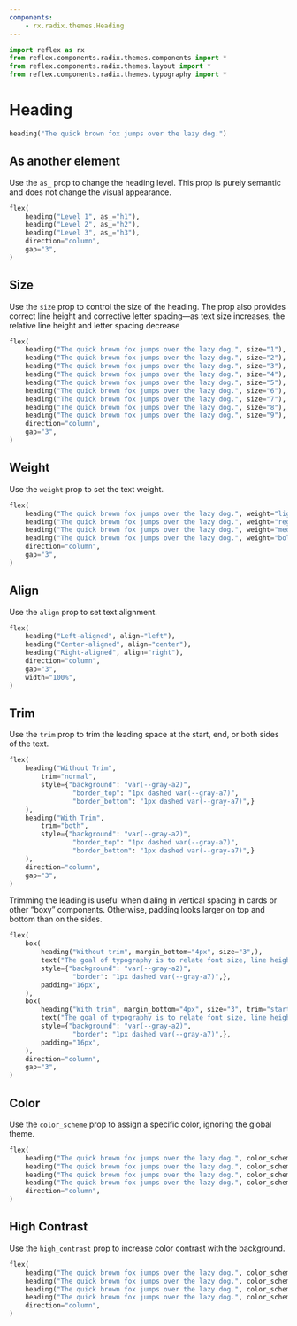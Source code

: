 ```yaml
---
components:
    - rx.radix.themes.Heading
---
```


```python exec
import reflex as rx
from reflex.components.radix.themes.components import *
from reflex.components.radix.themes.layout import *
from reflex.components.radix.themes.typography import *
```

# Heading

```python demo
heading("The quick brown fox jumps over the lazy dog.")
```

## As another element

Use the `as_` prop to change the heading level. This prop is purely semantic and does not change the visual appearance.

```python demo
flex(
    heading("Level 1", as_="h1"),
    heading("Level 2", as_="h2"),
    heading("Level 3", as_="h3"),
    direction="column",
    gap="3",
)             
```

## Size

Use the `size` prop to control the size of the heading. The prop also provides correct line height and corrective letter spacing—as text size increases, the relative line height and letter spacing decrease


```python demo
flex(
    heading("The quick brown fox jumps over the lazy dog.", size="1"),
    heading("The quick brown fox jumps over the lazy dog.", size="2"),
    heading("The quick brown fox jumps over the lazy dog.", size="3"),
    heading("The quick brown fox jumps over the lazy dog.", size="4"),
    heading("The quick brown fox jumps over the lazy dog.", size="5"),
    heading("The quick brown fox jumps over the lazy dog.", size="6"),
    heading("The quick brown fox jumps over the lazy dog.", size="7"),
    heading("The quick brown fox jumps over the lazy dog.", size="8"),
    heading("The quick brown fox jumps over the lazy dog.", size="9"),
    direction="column",
    gap="3",
)
```



## Weight

Use the `weight` prop to set the text weight.

```python demo
flex(
    heading("The quick brown fox jumps over the lazy dog.", weight="light"),
    heading("The quick brown fox jumps over the lazy dog.", weight="regular"),
    heading("The quick brown fox jumps over the lazy dog.", weight="medium"),
    heading("The quick brown fox jumps over the lazy dog.", weight="bold"),
    direction="column",
    gap="3",
)
```


## Align

Use the `align` prop to set text alignment.


```python demo
flex(
    heading("Left-aligned", align="left"),
    heading("Center-aligned", align="center"),
    heading("Right-aligned", align="right"),
    direction="column",
    gap="3",
    width="100%",
)
```


## Trim

Use the `trim` prop to trim the leading space at the start, end, or both sides of the text.


```python demo
flex(
    heading("Without Trim",
        trim="normal",
        style={"background": "var(--gray-a2)",
                "border_top": "1px dashed var(--gray-a7)",
                "border_bottom": "1px dashed var(--gray-a7)",}
    ),
    heading("With Trim",
        trim="both",
        style={"background": "var(--gray-a2)",
                "border_top": "1px dashed var(--gray-a7)",
                "border_bottom": "1px dashed var(--gray-a7)",}
    ),
    direction="column",
    gap="3",
)
```


Trimming the leading is useful when dialing in vertical spacing in cards or other “boxy” components. Otherwise, padding looks larger on top and bottom than on the sides.


```python demo
flex(
    box(
        heading("Without trim", margin_bottom="4px", size="3",),
        text("The goal of typography is to relate font size, line height, and line width in a proportional way that maximizes beauty and makes reading easier and more pleasant."),
        style={"background": "var(--gray-a2)", 
                "border": "1px dashed var(--gray-a7)",},
        padding="16px",
    ),
    box(
        heading("With trim", margin_bottom="4px", size="3", trim="start"),
        text("The goal of typography is to relate font size, line height, and line width in a proportional way that maximizes beauty and makes reading easier and more pleasant."),
        style={"background": "var(--gray-a2)", 
                "border": "1px dashed var(--gray-a7)",},
        padding="16px",
    ),
    direction="column",
    gap="3",
)
```

## Color

Use the `color_scheme` prop to assign a specific color, ignoring the global theme.


```python demo
flex(
    heading("The quick brown fox jumps over the lazy dog.", color_scheme="indigo"),
    heading("The quick brown fox jumps over the lazy dog.", color_scheme="cyan"),
    heading("The quick brown fox jumps over the lazy dog.", color_scheme="crimson"),
    heading("The quick brown fox jumps over the lazy dog.", color_scheme="orange"),
    direction="column",
)
```

## High Contrast

Use the `high_contrast` prop to increase color contrast with the background.


```python demo
flex(
    heading("The quick brown fox jumps over the lazy dog.", color_scheme="indigo", high_contrast=True),
    heading("The quick brown fox jumps over the lazy dog.", color_scheme="cyan", high_contrast=True),
    heading("The quick brown fox jumps over the lazy dog.", color_scheme="crimson", high_contrast=True),
    heading("The quick brown fox jumps over the lazy dog.", color_scheme="orange", high_contrast=True),
    direction="column",
)
```

